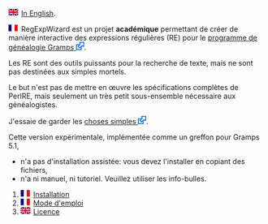 ![en](img/en.png) [In English](README.md).

![fr](img/fr.png) RegExpWizard est un projet **académique** permettant de créer de manière interactive des expressions régulières (RE) pour le [programme de généalogie Gramps ](https://gramps-project.org/)![](img/external.png).

Les RE sont des outils puissants pour la recherche de texte, mais ne sont pas destinées aux simples mortels.

Le but n'est pas de mettre en œuvre les spécifications complètes de PerlRE, mais seulement un très petit sous-ensemble nécessaire aux généalogistes.

J'essaie de garder les [choses simples ](https://fr.wikipedia.org/wiki/Principe_KISS#En_informatique)![](img/external.png).

Cette version expérimentale, implémentée comme un greffon pour Gramps 5.1,

- n'a pas d'installation assistée: vous devez l'installer en copiant des fichiers,
- n'a ni manuel, ni tutoriel. Veuillez utiliser les info-bulles.

1. ![fr](img/fr.png) [Installation](doc/fr/INSTALL.md)
2. ![fr](img/fr.png) [Mode d'emploi](doc/fr/USAGE.md)
3. ![en](img/en.png) [Licence](doc/en/LICENSE)
